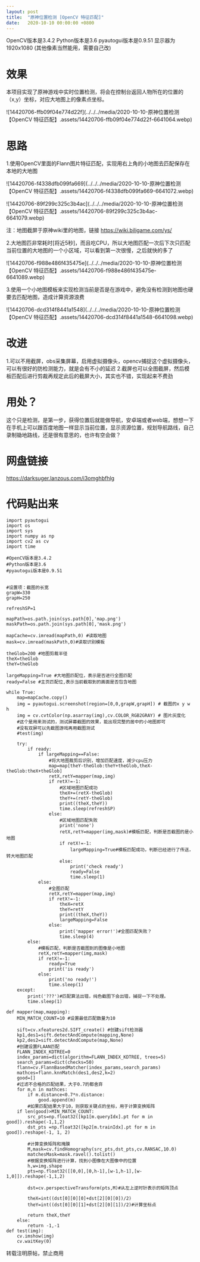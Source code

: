 ```yaml
---
layout: post
title:  "原神位置检测 [OpenCV 特征匹配]"
date:   2020-10-10 00:00:00 +0800
---
```


OpenCV版本是3.4.2
Python版本是3.6
pyautogui版本是0.9.51
显示器为1920x1080
(其他像素当然能用，需要自己改)

# 效果
本项目实现了原神游戏中实时位置检测，将会在控制台返回人物所在的位置的（x,y）坐标，对应大地图上的像素点坐标。

![14420706-ffb09f04e774d22f](../../../media/2020-10-10-原神位置检测【OpenCV 特征匹配】.assets/14420706-ffb09f04e774d22f-6641064.webp)

# 思路
1.使用OpenCV里面的Flann图片特征匹配，实现用右上角的小地图去匹配保存在本地的大地图

![14420706-f4338dfb099fa669](../../../media/2020-10-10-原神位置检测【OpenCV 特征匹配】.assets/14420706-f4338dfb099fa669-6641072.webp)

![14420706-89f299c325c3b4ac](../../../media/2020-10-10-原神位置检测【OpenCV 特征匹配】.assets/14420706-89f299c325c3b4ac-6641079.webp)

注：地图截屏于原神wiki里的地图，链接
https://wiki.biligame.com/ys/

2.大地图匹非常耗时[将近5秒]，而且吃CPU，所以大地图匹配一次后下次只匹配当前位置的大地图的一个小区域，可以看到第一次很慢，之后就快的多了

![14420706-f988e486f435475e](../../../media/2020-10-10-原神位置检测【OpenCV 特征匹配】.assets/14420706-f988e486f435475e-6641089.webp)

3.使用一个小地图模板来实现检测当前是否是在游戏中，避免没有检测到地图也硬要去匹配地图，造成计算资源浪费

![14420706-dcd314f8441a1548](../../../media/2020-10-10-原神位置检测【OpenCV 特征匹配】.assets/14420706-dcd314f8441a1548-6641098.webp)

# 改进
1.可以不用截屏，obs采集屏幕，启用虚拟摄像头，opencv捕捉这个虚拟摄像头，可以有很好的防检测能力，就是会有不小的延迟
2.截屏也可以全图截屏，然后模板匹配后进行剪裁再规定此后的截屏大小，其实也不错，实现起来不费劲

# 用处？
这个只是检测，是第一步，获得位置后就能做导航，安卓端或者web端，想想一下在手机上可以跟百度地图一样显示当前位置，显示资源位置，规划导航路线，自己录制锄地路线，还是很有意思的，也许有空会做？


# 网盘链接
https://darksuger.lanzous.com/i3omghbfhlg


# 代码贴出来
````
import pyautogui
import os
import sys
import numpy as np
import cv2 as cv
import time

#OpenCV版本是3.4.2
#Python版本是3.6
#pyautogui版本是0.9.51


#设置项：截图的长宽
grapW=330
grapH=250

refreshSP=1

mapPath=os.path.join(sys.path[0],'map.png')
maskPath=os.path.join(sys.path[0],'mask.png')

mapCache=cv.imread(mapPath,0) #读取地图
mask=cv.imread(maskPath,0)#读取识别模板

theGlob=200 #地图剪裁半径
theX=theGlob 
theY=theGlob

largeMapping=True #大地图匹配位，表示是否进行全图匹配
ready=False #主页匹配位,表示当前截取到的画面是否包含地图

while True:
    map=mapCache.copy()
    img = pyautogui.screenshot(region=[0,0,grapW,grapH]) # 截图的x y w h
    img = cv.cvtColor(np.asarray(img),cv.COLOR_RGB2GRAY) # 图片灰度化
    #这个是用来测试的，测试屏幕截图的效果，能出现完整的居中的小地图即可
    #没有双屏可以先截图游戏再用截图测试
    #test(img) 

    try:
        if ready:
            if largeMapping==False:
                #将大地图裁剪后识别，增加匹配速度，减少cpu压力
                map=map[theY-theGlob:theY+theGlob,theX-theGlob:theX+theGlob]
                retX,retY=mapper(map,img)
                if retX!=-1:
                    #区域地图匹配成功
                    theX+=(retX-theGlob)
                    theY+=(retY-theGlob)
                    print((theX,theY))
                    time.sleep(refreshSP)
                else:
                    #区域地图匹配失败
                    print('none')
                    retX,retY=mapper(img,mask)#模板匹配，判断是否截图的是小地图
                    if retX!=-1:
                        largeMapping=True#模板匹配成功，判断已经进行了传送，转大地图匹配
                    else:
                        print('check ready')
                        ready=False
                        time.sleep(1)                     
            else:
                #全图匹配
                retX,retY=mapper(map,img)
                if retX!=-1:
                    theX=retX
                    theY=retY
                    print((theX,theY))
                    largeMapping=False
                else:
                    print('mapper error!')#全图匹配失败？
                    time.sleep(4)
        else:
            #模板匹配，判断是否截图到的图像是小地图
            retX,retY=mapper(img,mask)
            if retX!=-1:
                ready=True
                print('is ready')
            else:
                print('no ready!')
                time.sleep(1)
    except:
        print('???')#匹配算法出错，纯色截图下会出错，捕捉一下不处理。
        time.sleep(1)

def mapper(map,mapping):
    MIN_MATCH_COUNT=10 #设置最低匹配数量为10

    sift=cv.xfeatures2d.SIFT_create() #创建sift检测器
    kp1,des1=sift.detectAndCompute(mapping,None) 
    kp2,des2=sift.detectAndCompute(map,None)
    #创建设置FLAAN匹配
    FLANN_INDEX_KDTREE=0
    index_params=dict(algorithm=FLANN_INDEX_KDTREE, trees=5)
    search_params=dict(checks=50)
    flann=cv.FlannBasedMatcher(index_params,search_params)
    mathces=flann.knnMatch(des1,des2,k=2)
    good=[]
    #过滤不合格的匹配结果，大于0.7的都舍弃
    for m,n in mathces:
        if m.distance<0.7*n.distance:
            good.append(m)
        #如果匹配结果大于10，则获取关键点的坐标，用于计算变换矩阵
    if len(good)>MIN_MATCH_COUNT:
        src_pts=np.float32([kp1[m.queryIdx].pt for m in good]).reshape(-1,1,2)
        dst_pts =np.float32([kp2[m.trainIdx].pt for m in good]).reshape(-1, 1, 2)

        #计算变换矩阵和掩膜
        M,mask=cv.findHomography(src_pts,dst_pts,cv.RANSAC,10.0)
        matchesMask=mask.ravel().tolist()
        #根据变换矩阵进行计算，找到小图像在大图像中的位置
        h,w=img.shape
        pts=np.float32([[0,0],[0,h-1],[w-1,h-1],[w-1,0]]).reshape(-1,1,2)

        dst=cv.perspectiveTransform(pts,M)#从左上逆时针表示的矩阵顶点

        theX=int((dst[0][0][0]+dst[2][0][0])/2)
        theY=int((dst[0][0][1]+dst[2][0][1])/2)#计算坐标点
        
        return theX,theY     
    else:
        return -1,-1
def test(img):
    cv.imshow(img)
    cv.waitKey(0)
````
转载注明原帖，禁止商用